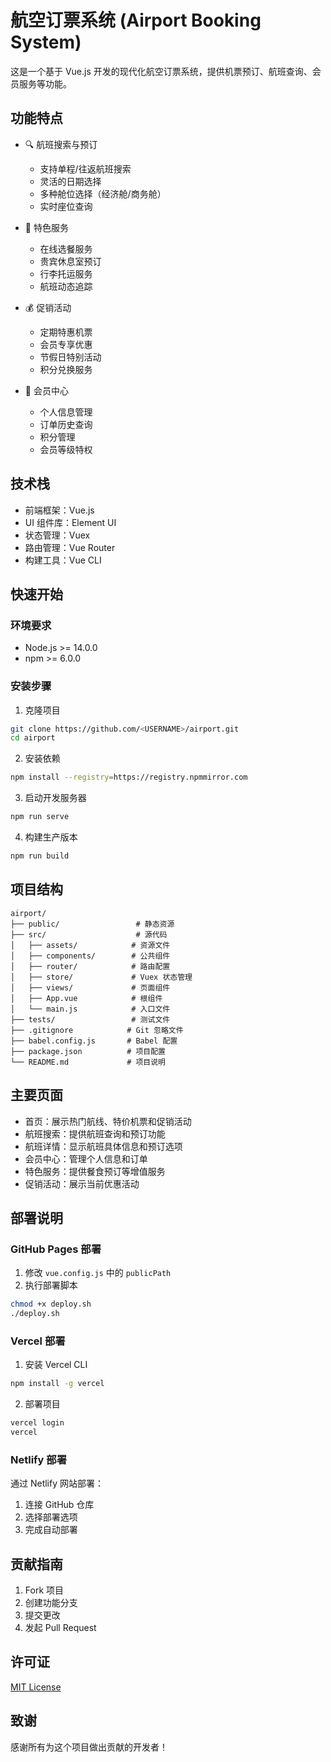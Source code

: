 # 航空订票系统 (Airport Booking System)

这是一个基于 Vue.js 开发的现代化航空订票系统，提供机票预订、航班查询、会员服务等功能。

## 功能特点

- 🔍 航班搜索与预订
  - 支持单程/往返航班搜索
  - 灵活的日期选择
  - 多种舱位选择（经济舱/商务舱）
  - 实时座位查询

- 🎫 特色服务
  - 在线选餐服务
  - 贵宾休息室预订
  - 行李托运服务
  - 航班动态追踪

- 💰 促销活动
  - 定期特惠机票
  - 会员专享优惠
  - 节假日特别活动
  - 积分兑换服务

- 👤 会员中心
  - 个人信息管理
  - 订单历史查询
  - 积分管理
  - 会员等级特权

## 技术栈

- 前端框架：Vue.js
- UI 组件库：Element UI
- 状态管理：Vuex
- 路由管理：Vue Router
- 构建工具：Vue CLI

## 快速开始

### 环境要求

- Node.js >= 14.0.0
- npm >= 6.0.0

### 安装步骤

1. 克隆项目
```bash
git clone https://github.com/<USERNAME>/airport.git
cd airport
```

2. 安装依赖
```bash
npm install --registry=https://registry.npmmirror.com
```

3. 启动开发服务器
```bash
npm run serve
```

4. 构建生产版本
```bash
npm run build
```

## 项目结构

```
airport/
├── public/                 # 静态资源
├── src/                    # 源代码
│   ├── assets/            # 资源文件
│   ├── components/        # 公共组件
│   ├── router/            # 路由配置
│   ├── store/             # Vuex 状态管理
│   ├── views/             # 页面组件
│   ├── App.vue            # 根组件
│   └── main.js            # 入口文件
├── tests/                 # 测试文件
├── .gitignore            # Git 忽略文件
├── babel.config.js       # Babel 配置
├── package.json          # 项目配置
└── README.md             # 项目说明
```

## 主要页面

- 首页：展示热门航线、特价机票和促销活动
- 航班搜索：提供航班查询和预订功能
- 航班详情：显示航班具体信息和预订选项
- 会员中心：管理个人信息和订单
- 特色服务：提供餐食预订等增值服务
- 促销活动：展示当前优惠活动

## 部署说明

### GitHub Pages 部署

1. 修改 `vue.config.js` 中的 `publicPath`
2. 执行部署脚本
```bash
chmod +x deploy.sh
./deploy.sh
```

### Vercel 部署

1. 安装 Vercel CLI
```bash
npm install -g vercel
```

2. 部署项目
```bash
vercel login
vercel
```

### Netlify 部署

通过 Netlify 网站部署：
1. 连接 GitHub 仓库
2. 选择部署选项
3. 完成自动部署

## 贡献指南

1. Fork 项目
2. 创建功能分支
3. 提交更改
4. 发起 Pull Request

## 许可证

[MIT License](LICENSE)



## 致谢

感谢所有为这个项目做出贡献的开发者！
